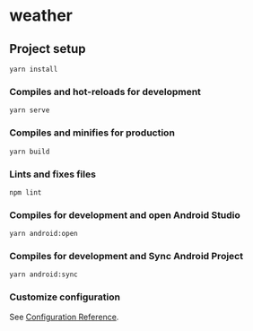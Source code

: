 # weather

## Project setup
```
yarn install
```

### Compiles and hot-reloads for development
```
yarn serve
```

### Compiles and minifies for production
```
yarn build
```

### Lints and fixes files
```
npm lint
```

### Compiles for development and open Android Studio 
```
yarn android:open
```

### Compiles for development and Sync Android Project
```
yarn android:sync
```

### Customize configuration
See [Configuration Reference](https://cli.vuejs.org/config/).
